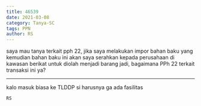 ```yaml
---
title: 46539
date: 2021-03-08
category: Tanya-SC
tags: PPN
author: RS
---
```


saya mau tanya terkait pph 22, jika saya melakukan impor bahan baku yang kemudian bahan baku ini akan saya serahkan kepada perusahaan di kawasan berikat untuk diolah menjadi barang jadi, bagaimana PPh 22 terkait transaksi ini ya?

---

kalo masuk biasa ke TLDDP si harusnya ga ada fasilitas

`RS`
